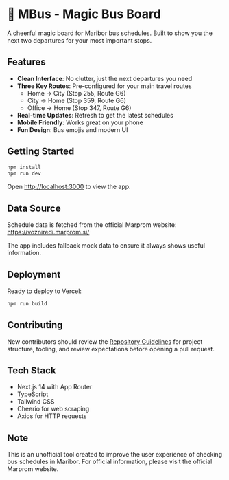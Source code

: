 # 🚌 MBus - Magic Bus Board

A cheerful magic board for Maribor bus schedules. Built to show you the next two departures for your most important stops.

## Features

- **Clean Interface**: No clutter, just the next departures you need
- **Three Key Routes**: Pre-configured for your main travel routes
  - Home → City (Stop 255, Route G6)
  - City → Home (Stop 359, Route G6) 
  - Office → Home (Stop 347, Route G6)
- **Real-time Updates**: Refresh to get the latest schedules
- **Mobile Friendly**: Works great on your phone
- **Fun Design**: Bus emojis and modern UI

## Getting Started

```bash
npm install
npm run dev
```

Open [http://localhost:3000](http://localhost:3000) to view the app.

## Data Source

Schedule data is fetched from the official Marprom website: https://vozniredi.marprom.si/

The app includes fallback mock data to ensure it always shows useful information.

## Deployment

Ready to deploy to Vercel:

```bash
npm run build
```

## Contributing

New contributors should review the [Repository Guidelines](AGENTS.md) for project structure, tooling, and review expectations before opening a pull request.

## Tech Stack

- Next.js 14 with App Router
- TypeScript
- Tailwind CSS
- Cheerio for web scraping
- Axios for HTTP requests

## Note

This is an unofficial tool created to improve the user experience of checking bus schedules in Maribor. For official information, please visit the official Marprom website.
